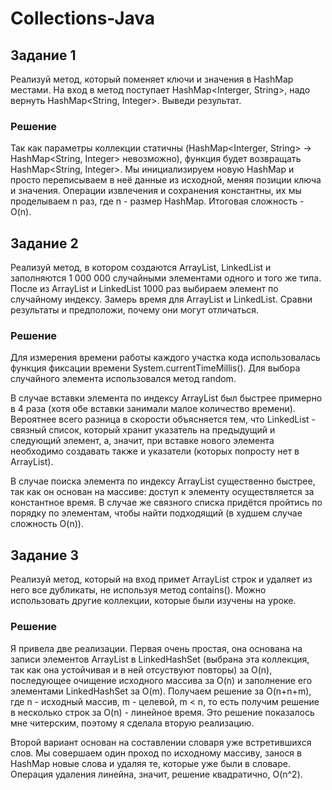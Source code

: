 # Collections-Java

## Задание 1
Реализуй метод, который поменяет ключи и значения в HashMap местами. На вход в метод поступает HashMap<Interger, String>, надо вернуть HashMap<String, Integer>. Выведи результат.

### Решение
Так как параметры коллекции статичны (HashMap<Interger, String> -> HashMap<String, Integer> невозможно), функция будет возвращать HashMap<String, Integer>. Мы инициализируем новую HashMap и просто переписываем в неё данные из исходной, меняя позиции ключа и значения. Операции извлечения и сохранения константны, их мы проделываем n раз, где n - размер HashMap. Итоговая сложность - O(n).

## Задание 2
Реализуй метод, в котором создаются ArrayList, LinkedList и заполняются 1 000 000 случайными элементами одного и того же типа. После из ArrayList и LinkedList 1000 раз выбираем элемент по случайному индексу. Замерь время для ArrayList и LinkedList. Сравни результаты и предположи, почему они могут отличаться.
### Решение
Для измерения времени работы каждого участка кода использовалась функция фиксации времени System.currentTimeMillis(). Для выбора случайного элемента использовался метод random.

В случае вставки элемента по индексу ArrayList был быстрее примерно в 4 раза (хотя обе вставки занимали малое количество времени). Вероятнее всего разница в скорости объясняется тем, что LinkedList - связный список, который хранит указатель на предыдущий и следующий элемент, а, значит, при вставке нового элемента необходимо создавать также и указатели (которых попросту нет в ArrayList).

В случае поиска элемента по индексу ArrayList существенно быстрее, так как он основан на массиве: доступ к элементу осуществляется за константное время. В случае же связного списка придётся пройтись по порядку по элементам, чтобы найти подходящий (в худшем случае сложность O(n)).

## Задание 3
Реализуй метод, который на вход примет ArrayList строк и удаляет из него все дубликаты, не используя метод contains(). Можно использовать другие коллекции, которые были изучены на уроке.
### Решение
Я привела две реализации. Первая очень простая, она основана на записи элементов ArrayList в LinkedHashSet (выбрана эта коллекция, так как она устойчивая и в ней отсуствуют повторы) за O(n), последующее очищение исходного массива за O(n) и заполнение его элементами LinkedHashSet за O(m). Получаем решение за O(n+n+m), где n - исходный массив, m - целевой, m < n, то есть получим решение в несколько строк за O(n) - линейное время. Это решение показалось мне читерским, поэтому я сделала вторую реализацию. 

Второй вариант основан на составлении словаря уже встретившихся слов. Мы совершаем один проход по исходному массиву, занося в HashMap новые слова и удаляя те, которые уже были в словаре. Операция удаления линейна, значит, решение квадратично, O(n^2).
